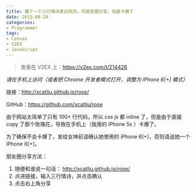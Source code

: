 ```yaml
---
title: 撸了一个三行情诗表白网页，可朋友圈分享，但是卡爆了
date: 2015-08-20
categories:
- Programmer
tags:
- Canvas
- V2EX
- JavaScript
---
```


> 发表在 V2EX 上：https://v2ex.com/t/214426

*请在手机上访问（或者把 Chrome 开发者模式打开，调整为 iPhone 6[+] 模式）*

链接：http://xcatliu.github.io/rose/

GitHub：https://github.com/xcatliu/rose

由于网站太简单了只有 100+ 行代码，所以 css js 都 inline 了，但是由于直接 copy 了那个玫瑰花，导致在手机上（我用的 iPhone 5s ）卡爆了。

为了确保不会卡爆了，发给女神前请确认她使用的 iPhone 6[+]，否则请送她一个 iPhone 6[+]。

朋友圈分享方法：

1. 随便和谁说一句话： http://xcatliu.github.io/rose/
2. 点进链接，输入三行情诗，并点击确认
3. 点击右上角分享
